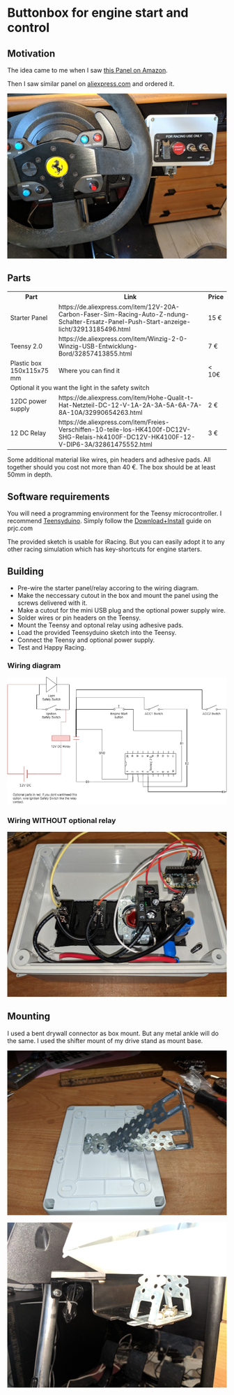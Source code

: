 # Buttonbox for engine start and control

## Motivation

The idea came to me when I saw [this Panel on Amazon](https://www.amazon.de/dp/B01BV9CWW2/?coliid=ILLJIW41VWR2C&colid=2JV752ZE9GTFC&psc=0&ref_=lv_ov_lig_dp_it).

Then I saw similar panel on [aliexpress.com](https://de.aliexpress.com/item/12V-20A-Carbon-Faser-Sim-Racing-Auto-Z-ndung-Schalter-Ersatz-Panel-Push-Start-anzeige-licht/32913185496.html) and ordered it.

![The Result](images/small/BoxInPlace.jpg)

## Parts

<table>
    <tr>
        <th>Part</th><th>Link</th><th>Price</th>
    </tr>
    <tr>
        <td>Starter Panel</td><td>https://de.aliexpress.com/item/12V-20A-Carbon-Faser-Sim-Racing-Auto-Z-ndung-Schalter-Ersatz-Panel-Push-Start-anzeige-licht/32913185496.html</td><td>15 €</td>
    </tr>
    <tr>
        <td>Teensy 2.0</td><td>https://de.aliexpress.com/item/Winzig-2-0-Winzig-USB-Entwicklung-Bord/32857413855.html</td><td>7 €</td>
    </tr>
    <tr>
        <td>Plastic box 150x115x75 mm</td><td>Where you can find it</td><td>&lt; 10€</td>
    </tr>
    <tr><td colspan="3">Optional it you want the light in the safety switch</td></tr>
    <tr>
        <td>12DC power supply</td><td>https://de.aliexpress.com/item/Hohe-Qualit-t-Hat-Netzteil-DC-12-V-1A-2A-3A-5A-6A-7A-8A-10A/32990654263.html</td><td>2 €</td>
    </tr>
    <tr>
        <td>12 DC Relay</td><td>https://de.aliexpress.com/item/Freies-Verschiffen-10-teile-los-HK4100f-DC12V-SHG-Relais-hk4100F-DC12V-HK4100F-12-V-DIP6-3A/32861475552.html</td><td>3 €</td>
    </tr>
</table>

Some additional material like wires, pin headers and adhesive pads. All together should you cost not more than 40 €.
The box should be at least 50mm in depth.

## Software requirements

You will need a programming environment for the Teensy microcontroller. I recommend [Teensyduino](https://www.pjrc.com/teensy/teensyduino.html).
Simply follow the [Download+Install](https://www.pjrc.com/teensy/td_download.html) guide on prjc.com

The provided sketch is usable for iRacing. But you can easily adopt it to any other racing simulation which has key-shortcuts for engine starters.

## Building

* Pre-wire the starter panel/relay accoring to the wiring diagram.
* Make the neccessary cutout in the box and mount the panel using the screws delivered with it.
* Make a cutout for the mini USB plug and the optional power supply wire.
* Solder wires or pin headers on the Teensy.
* Mount the Teensy and optonal relay using adhesive pads.
* Load the provided Teensyduino sketch into the Teensy.
* Connect the Teensy and optional power supply.
* Test and Happy Racing.

### Wiring diagram

![Starterbox wiring](images/WiringDiagram.png)

### Wiring WITHOUT optional relay

![Insight](images/small/BoxInsight.jpg "Insight WITHOUT optional relay")

## Mounting

I used a bent drywall connector as box mount. But any metal ankle will do the same. I used the shifter mount of my drive stand as mount base.

![Insight](images/small/BoxMount.jpg)

![Insight](images/small/BoxMounted.jpg)